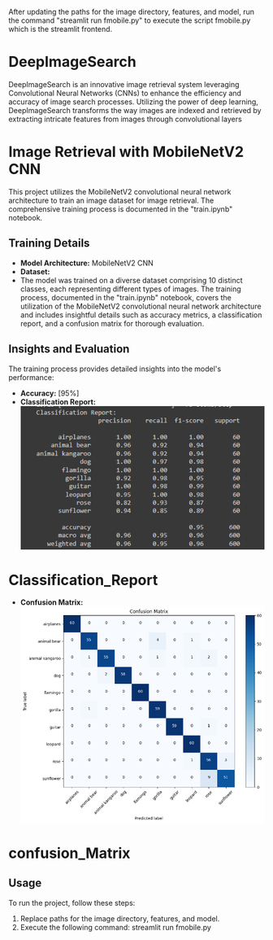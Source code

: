 After updating the paths for the image directory, features, and model, run the command 
"streamlit run fmobile.py" to execute the script fmobile.py which is the streamlit frontend.

# DeepImageSearch
DeepImageSearch is an innovative image retrieval system leveraging Convolutional Neural Networks (CNNs) to enhance the efficiency and accuracy of image search processes. Utilizing the power of deep learning, DeepImageSearch transforms the way images are indexed and retrieved by extracting intricate features from images through convolutional layers
# Image Retrieval with MobileNetV2 CNN

This project utilizes the MobileNetV2 convolutional neural network architecture to train an image dataset for image retrieval. The comprehensive training process is documented in the "train.ipynb" notebook.

## Training Details

- **Model Architecture:** MobileNetV2 CNN
- **Dataset:**
- The model was trained on a diverse dataset comprising 10 distinct classes, each representing different types of images. The training process, documented in the "train.ipynb" notebook, covers the utilization of the MobileNetV2 convolutional neural network architecture and includes insightful details such as accuracy metrics, a classification report, and a confusion matrix for thorough evaluation.
  

## Insights and Evaluation

The training process provides detailed insights into the model's performance:

- **Accuracy:** [95%]
- **Classification Report:**
  ![Alt Text](ClassificationReport.png)
# Classification_Report

- **Confusion Matrix:**
![Alt Text](ConfusionMatrix.png)
# confusion_Matrix
## Usage

To run the project, follow these steps:

1. Replace paths for the image directory, features, and model.
2. Execute the following command: streamlit run fmobile.py
